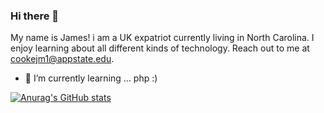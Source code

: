 ### Hi there 👋

My name is James! i am a UK expatriot currently living in North Carolina. I enjoy learning about all different kinds of technology. Reach out to me at cookejm1@appstate.edu. 

- 🌱 I’m currently learning ... php :)

[![Anurag's GitHub stats](https://github-readme-stats.vercel.app/api?username=jcooke627)](https://github.com/anuraghazra/github-readme-stats)


